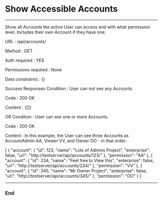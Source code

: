 # Show Accessible Accounts 

------------

Show all Accounts the active User can access and with what permission level. Includes their own Account if they have one.

URL : /api/accounts/

Method : GET

Auth required : YES

Permissions required : None

Data constraints : {}

Success Responses
Condition : User can not see any Accounts.

Code : 200 OK

Content : {[]}

OR
Condition : User can see one or more Accounts.

Code : 200 OK

Content : In this example, the User can see three Accounts as AccountAdmin AA, Viewer VV, and Owner OO - in that order:

[
    {
        "account": {
            "id": 123,
            "name": "Lots of Admins Project",
            "enterprise": false,
            "url": "http://testserver/api/accounts/123/"
        },
        "permission": "AA"
    },
    {
        "account": {
            "id": 234,
            "name": "Feel free to View this",
            "enterprise": false,
            "url": "http://testserver/api/accounts/234/"
        },
        "permission": "VV"
    },
    {
        "account": {
            "id": 345,
            "name": "Mr Owner Project",
            "enterprise": false,
            "url": "http://testserver/api/accounts/345/"
        },
        "permission": "OO"
    }
]

------------

### End